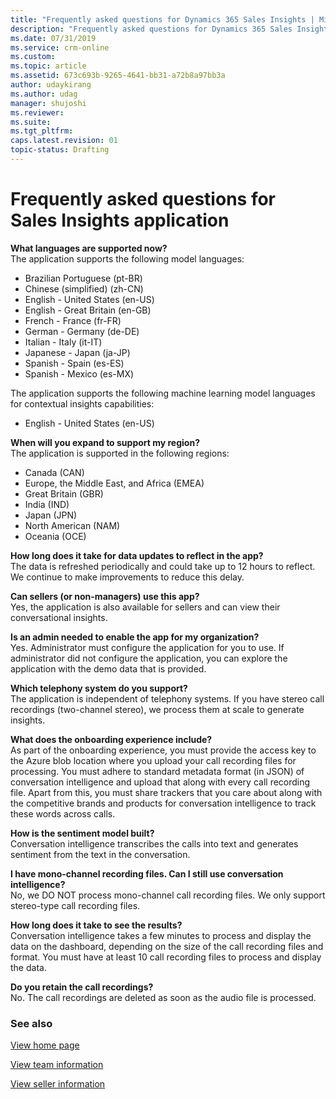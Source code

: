 ```yaml
---
title: "Frequently asked questions for Dynamics 365 Sales Insights | MicrosoftDocs"
description: "Frequently asked questions for Dynamics 365 Sales Insights app"
ms.date: 07/31/2019
ms.service: crm-online
ms.custom: 
ms.topic: article
ms.assetid: 673c693b-9265-4641-bb31-a72b8a97bb3a
author: udaykirang
ms.author: udag
manager: shujoshi
ms.reviewer: 
ms.suite: 
ms.tgt_pltfrm: 
caps.latest.revision: 01
topic-status: Drafting
---
```


# Frequently asked questions for Sales Insights application

**What languages are supported now?​**<br>
The application supports the following model languages:

- Brazilian Portuguese (pt-BR)
- Chinese (simplified) (zh-CN)
- English - United States (en-US)
- English - Great Britain (en-GB)
- French - France (fr-FR)
- German - Germany (de-DE)
- Italian - Italy (it-IT)
- Japanese - Japan (ja-JP)
- Spanish - Spain (es-ES)
- Spanish - Mexico (es-MX)

The application supports the following machine learning model languages for contextual insights capabilities:

- English - United States (en-US)

**When will you expand to support my region?**<br>
The application is supported in the following regions:

- Canada (CAN)
- Europe, the Middle East, and Africa (EMEA)
- Great Britain (GBR)
- India (IND) 
- Japan (JPN)
- North American (NAM)
- Oceania (OCE)

**How long does it take for data updates to reflect in the app?**<br>
The data is refreshed periodically and could take up to 12 hours to reflect. We continue to make improvements to reduce this delay.

**Can sellers (or non-managers) use this app?**<br>
Yes, the application is also available for sellers and can view their conversational insights.

**Is an admin needed to enable the app for my organization?**<br>
Yes. Administrator must configure the application for you to use. If administrator did not configure the application, you can explore the application with the demo data that is provided.

**Which telephony system do you support?​**<br>
The application is independent of telephony systems. If you have stereo call recordings (two-channel stereo), we process them at scale to generate insights​.

**What does the onboarding experience include?​** <br>
As part of the onboarding experience, you must provide the access key to the Azure blob location where you upload your call recording files for processing. You must adhere to standard metadata format (in JSON) of conversation intelligence and upload that along with every call recording file. Apart from this, you must share trackers that you care about along with the competitive brands and products for conversation intelligence to track these words across calls.

**How is the sentiment model built?**<br>
Conversation intelligence transcribes the calls into text and generates sentiment from the text in the conversation.

**I have mono-channel recording files. Can I still use conversation intelligence?​**<br>
No, we DO NOT process mono-channel call recording files. We only support stereo-type call recording files.

**How long does it take to see the results?​**<br>
Conversation intelligence takes a few minutes to process and display the data on the dashboard, depending on the size of the call recording files and format. You must have at least 10 call recording files to process and display the data.

**Do you retain the call recordings?​**<br>
No. The call recordings are deleted as soon as the audio file is processed​.

### See also

[View home page](dynamics365-sales-insights-app-home-page.md)

[View team information](conversation-intelligence-team-overview.md)

[View seller information](conversation-intelligence-seller-details.md)